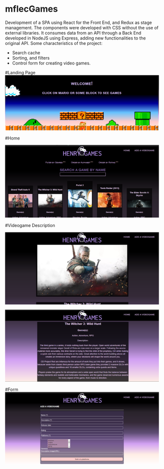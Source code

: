 # mflecGames

Development of a SPA using React for the Front End, and Redux as stage management. The components were developed with CSS without the use of external libraries. It consumes data from an API through a Back End developed in NodeJS using Express, adding new functionalities to the original API. Some characteristics of the project:
- Search cache
- Sorting, and filters
- Control form for creating video games.

#Landing Page
![alt text](https://github.com/mflec/mflecGames/blob/master/Landing.png?raw=true)


#Home

![alt text](https://github.com/mflec/mflecGames/blob/master/Home.png?raw=true)

#Videogame Description

![alt text](https://github.com/mflec/mflecGames/blob/master/Agame.png?raw=true)

![alt text](https://github.com/mflec/mflecGames/blob/master/Game%20description.png?raw=true)

#Form
![alt text](https://github.com/mflec/mflecGames/blob/master/Add%20a%20game.png?raw=true)
